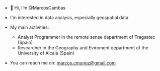 - 👋 Hi, I’m @MarcosCambas

- I'm interested in data analysis, especially geospatial data
- My main activities:
   - Analyst Programmer in the remote sense department of Tragsatec (Spain)
   - Researcher in the Geography and Eviroment department of the University of Alcalá (Spain)

- You can reach me on: marcos.cmunoz@gmail.com
  


<!---
MarcosCambas/MarcosCambas is a ✨ special ✨ repository because its `README.md` (this file) appears on your GitHub profile.
You can click the Preview link to take a look at your changes.
--->
